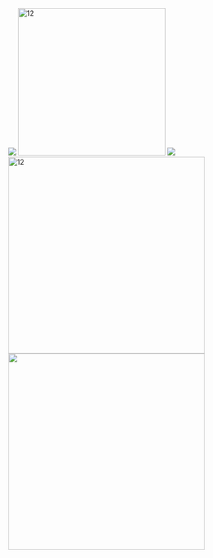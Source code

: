<img id="coast-pic" src="https://upload.wikimedia.org/wikipedia/commons/4/4f/MalibuAir.jpg">
 <img id="zuma-beach" src="https://upload.wikimedia.org/wikipedia/commons/0/0a/Zuma_Beach_View_From_Point_Dume_-_panoramio.jpg" width="300" alt="12">
<img src="https://www.kasandbox.org/programming-images/avatars/Hopper-jumping.gif" id="hopper">
<img id="beach-party" src="https://upload.wikimedia.org/wikipedia/commons/thumb/c/cf/Fiesta_provincial_del_Sol.jpg/300px-Fiesta_provincial_del_Sol.jpg" width="400" alt="12">
<img src="https://cdn.pixabay.com/photo/2018/03/03/08/08/sunset-3195123_960_720.jpg" width= "400px">
